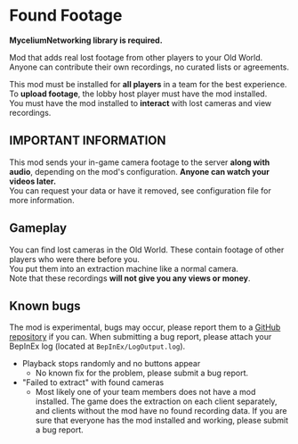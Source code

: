 # Found Footage

**MyceliumNetworking library is required.**

Mod that adds real lost footage from other players to your Old World. Anyone can contribute their own recordings, no curated lists or agreements.

This mod must be installed for **all players** in a team for the best experience.  
To **upload footage**, the lobby host player must have the mod installed.  
You must have the mod installed to **interact** with lost cameras and view recordings.

## IMPORTANT INFORMATION

This mod sends your in-game camera footage to the server __along with audio__, depending on the mod's configuration. **Anyone can watch your videos later.**  
You can request your data or have it removed, see configuration file for more information.

## Gameplay

You can find lost cameras in the Old World. These contain footage of other players who were there before you.  
You put them into an extraction machine like a normal camera.  
Note that these recordings **will not give you any views or money**.

## Known bugs

The mod is experimental, bugs may occur, please report them to a [GitHub repository](https://github.com/Assasans/found-footage/issues) if you can.
When submitting a bug report, please attach your BepInEx log (located at `BepInEx/LogOutput.log`).

- Playback stops randomly and no buttons appear
  * No known fix for the problem, please submit a bug report.
- "Failed to extract" with found cameras
  * Most likely one of your team members does not have a mod installed. The game does the extraction on each client separately, and clients without the mod have no found recording data. If you are sure that everyone has the mod installed and working, please submit a bug report.

